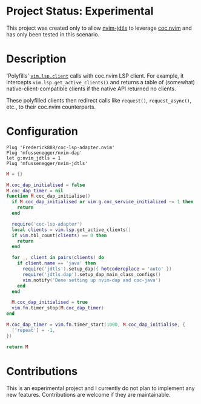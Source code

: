# Project Status: Experimental

This project was created only to allow [nvim-jdtls][1] to leverage
[coc.nvim][2] and has only been tested in this scenario.


# Description

'Polyfills' [`vim.lsp.client`][3] calls with coc.nvim LSP client. For
example, it intercepts `vim.lsp.get_active_clients()` and returns a
table of (somewhat) native-client-compatible clients if the native API
returned no clients.

These polyfilled clients then redirect calls like `request()`,
`request_async()`, etc., to their coc.nvim counterparts.


# Configuration

```vim
Plug 'Frederick888/coc-lsp-adapter.nvim'
Plug 'mfussenegger/nvim-dap'
let g:nvim_jdtls = 1
Plug 'mfussenegger/nvim-jdtls'
```

```lua
M = {}

M.coc_dap_initialised = false
M.coc_dap_timer = nil
function M.coc_dap_initialise()
  if M.coc_dap_initialised or vim.g.coc_service_initialized ~= 1 then
    return
  end

  require('coc-lsp-adapter')
  local clients = vim.lsp.get_active_clients()
  if vim.tbl_count(clients) == 0 then
    return
  end

  for _, client in pairs(clients) do
    if client.name == 'java' then
      require('jdtls').setup_dap({ hotcodereplace = 'auto' })
      require('jdtls.dap').setup_dap_main_class_configs()
      vim.notify('Done setting up nvim-dap and coc-java')
    end
  end

  M.coc_dap_initialised = true
  vim.fn.timer_stop(M.coc_dap_timer)
end

M.coc_dap_timer = vim.fn.timer_start(1000, M.coc_dap_initialise, {
  ['repeat'] = -1,
})

return M
```


# Contributions

This is an experimental project and I currently do not plan to implement
any new features. Contributions are welcome if they are maintainable.


[1]: https://github.com/mfussenegger/nvim-jdtls
[2]: https://github.com/neoclide/coc.nvim
[3]: https://neovim.io/doc/user/lsp.html#vim.lsp.client
